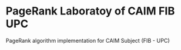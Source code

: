 PageRank Laboratoy of CAIM FIB UPC
=================

PageRank algorithm implementation for CAIM Subject (FIB - UPC)
